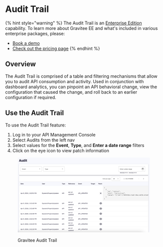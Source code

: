 # Audit Trail

{% hint style="warning" %}
The Audit Trail is an [Enterprise Edition](../overview/enterprise-edition.md) capability. To learn more about Gravitee EE and what's included in various enterprise packages, please:

* [Book a demo](https://app.gitbook.com/o/8qli0UVuPJ39JJdq9ebZ/s/rYZ7tzkLjFVST6ex6Jid/)
* [Check out the pricing page](https://www.gravitee.io/pricing)
{% endhint %}

## Overview

The Audit Trail is comprised of a table and filtering mechanisms that allow you to audit API consumption and activity. Used in conjunction with dashboard analytics, you can pinpoint an API behavioral change, view the configuration that caused the change, and roll back to an earlier configuration if required.&#x20;

## Use the Audit Trail

To use the Audit Trail feature:

1. Log in to your API Management Console
2. Select Audits from the left nav
3. Select values for the **Event**, **Type**, and **Enter a date range** filters
4. Click on the eye icon to view patch information&#x20;

<figure><img src="../.gitbook/assets/audit trail.png" alt=""><figcaption><p>Gravitee Audit Trail</p></figcaption></figure>
